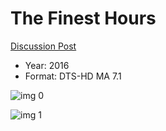 # The Finest Hours

[Discussion Post](https://www.avsforum.com/threads/bass-eq-for-filtered-movies.2995212/post-57694770)

* Year: 2016
* Format: DTS-HD MA 7.1

![img 0](https://i.imgur.com/3JG3q0i.jpg)

![img 1](https://i.imgur.com/Z6hMq8B.jpg)

